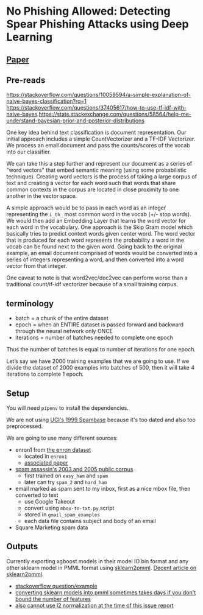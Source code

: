 # No Phishing Allowed: Detecting Spear Phishing Attacks using Deep Learning

## [Paper](paper.md)

## Pre-reads

https://stackoverflow.com/questions/10059594/a-simple-explanation-of-naive-bayes-classification?rq=1
https://stackoverflow.com/questions/37405617/how-to-use-tf-idf-with-naive-bayes
https://stats.stackexchange.com/questions/58564/help-me-understand-bayesian-prior-and-posterior-distributions

One key idea behind text classification is document representation. Our initial approach includes a simple CountVectorizer and a TF-IDF Vectorizer. We process an email document and pass the counts/scores of the vocab into our classifier.

We can take this a step further and represent our document as a series of "word vectors" that embed semantic meaning (using some probabilistic technique). Creating word vectors is the process of taking a large corpus of text and creating a vector for each word such that words that share common contexts in the corpus are located in close proximity to one another in the vector space.

A simple approach would be to pass in each word as an integer representing the `i_th_` most common word in the vocab (+/- stop words). We would then add an Embedding Layer that learns the word vector for each word in the vocabulary. One approach is the Skip Gram model which basically tries to predict context words given center word. The word vector that is produced for each word represents the probability a word in the vocab can be found next to the given word. Going back to the original example, an email document comprised of words would be converted into a series of integers representing a word, and then converted into a word vector from that integer.

One caveat to note is that word2vec/doc2vec can perform worse than a traditional count/if-idf vectorizer because of a small training corpus.

## terminology

* batch = a chunk of the entire dataset
* epoch = when an ENTIRE dataset is passed forward and backward through the neural network only ONCE
* iterations = number of batches needed to complete one epoch

Thus the number of batches is equal to number of iterations for one epoch.

Let’s say we have 2000 training examples that we are going to use. If we divide the dataset of 2000 examples into batches of 500, then it will take 4 iterations to complete 1 epoch.

## Setup

You will need `pipenv` to install the dependencies.

We are not using [UCI's 1999 Spambase](http://archive.ics.uci.edu/ml/datasets/Spambase/) because it's too dated and also too preprocessed.

We are going to use many different sources:

* enron1 from [the enron dataset](http://www2.aueb.gr/users/ion/data/enron-spam/)
  * located in `enron1`
  * [associated paper](http://www2.aueb.gr/users/ion/docs/ceas2006_paper.pdf)
* [spam assassin's 2003 and 2005 public corpus](http://spamassassin.apache.org/old/publiccorpus/)
  * first trained on `easy_ham` and `spam`
  * later can try `spam_2` and `hard_ham`
* email marked as spam sent to my inbox, first as a nice mbox file, then converted to text
  * use Google Takeout
  * convert using `mbox-to-txt.py` script
  * stored in `gmail_spam_examples`
  * each data file contains subject and body of an email
* Square Marketing spam data

## Outputs

Currently exporting xgboost models in their model IO bin format and any other sklearn model in PMML format using [sklearn2pmml](https://github.com/jpmml/sklearn2pmml). [Decent article on sklearn2pmml](https://medium.com/@xiaowei_6531/putting-sci-kit-learn-models-into-production-with-pmml-1d17b5fc8123).

* [stackoverflow question/example](https://stackoverflow.com/questions/44560823/generate-pmml-for-text-classification-pipeline-in-python)
* [converting sklearn models into pmml sometimes takes days if you don't bound the number of features](https://github.com/jpmml/sklearn2pmml/issues/88)
* [also cannot use l2 normalization at the time of this issue report](https://github.com/jpmml/jpmml-sklearn/issues/28)
